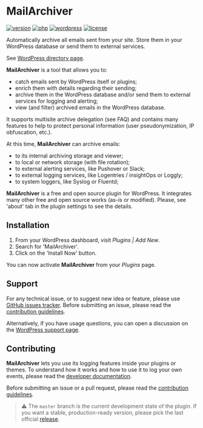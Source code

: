# MailArchiver
[![version](https://badgen.net/github/release/Pierre-Lannoy/wp-mailarchiver/)](https://wordpress.org/plugins/mailarchiver/)
[![php](https://badgen.net/badge/php/7.2+/green)](https://wordpress.org/plugins/mailarchiver/)
[![wordpress](https://badgen.net/badge/wordpress/5.2+/green)](https://wordpress.org/plugins/mailarchiver/)
[![license](https://badgen.net/github/license/Pierre-Lannoy/wp-mailarchiver/)](/license.txt)

Automatically archive all emails sent from your site. Store them in your WordPress database or send them to external services.

See [WordPress directory page](https://wordpress.org/plugins/mailarchiver/). 

__MailArchiver__ is a tool that allows you to:

* catch emails sent by WordPress itself or plugins;
* enrich them with details regarding their sending;
* archive them in the WordPress database and/or send them to external services for logging and alerting;
* view (and filter) archived emails in the WordPress database.

It supports multisite archive delegation (see FAQ) and contains many features to help to protect personal information (user pseudonymization, IP obfuscation, etc.).

At this time, __MailArchiver__ can archive emails:

* to its internal archiving storage and viewer;
* to local or network storage (with file rotation);
* to external alerting services, like Pushover or Slack;
* to external logging services, like Logentries / insightOps or Loggly;
* to system loggers, like Syslog or Fluentd;

__MailArchiver__ is a free and open source plugin for WordPress. It integrates many other free and open source works (as-is or modified). Please, see 'about' tab in the plugin settings to see the details.

## Installation

1. From your WordPress dashboard, visit _Plugins | Add New_.
2. Search for 'MailArchiver'.
3. Click on the 'Install Now' button.

You can now activate __MailArchiver__ from your _Plugins_ page.

## Support

For any technical issue, or to suggest new idea or feature, please use [GitHub issues tracker](https://github.com/Pierre-Lannoy/wp-mailarchiver/issues). Before submitting an issue, please read the [contribution guidelines](CONTRIBUTING.md).

Alternatively, if you have usage questions, you can open a discussion on the [WordPress support page](https://wordpress.org/support/plugin/mailarchiver/). 

## Contributing

__MailArchiver__ lets you use its logging features inside your plugins or themes. To understand how it works and how to use it to log your own events, please read the [developer documentation](DEVELOPER.md).

Before submitting an issue or a pull request, please read the [contribution guidelines](CONTRIBUTING.md).

> ⚠️ The `master` branch is the current development state of the plugin. If you want a stable, production-ready version, please pick the last official [release](https://github.com/Pierre-Lannoy/wp-mailarchiver/releases).

